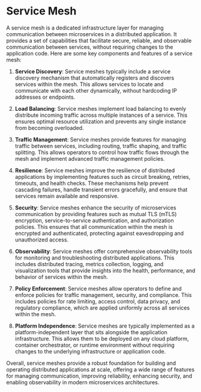 # Service Mesh

A service mesh is a dedicated infrastructure layer for managing communication between microservices in a distributed application. It provides a set of capabilities that facilitate secure, reliable, and observable communication between services, without requiring changes to the application code. Here are some key components and features of a service mesh:

1. **Service Discovery**: Service meshes typically include a service discovery mechanism that automatically registers and discovers services within the mesh. This allows services to locate and communicate with each other dynamically, without hardcoding IP addresses or endpoints.

2. **Load Balancing**: Service meshes implement load balancing to evenly distribute incoming traffic across multiple instances of a service. This ensures optimal resource utilization and prevents any single instance from becoming overloaded.

3. **Traffic Management**: Service meshes provide features for managing traffic between services, including routing, traffic shaping, and traffic splitting. This allows operators to control how traffic flows through the mesh and implement advanced traffic management policies.

4. **Resilience**: Service meshes improve the resilience of distributed applications by implementing features such as circuit breaking, retries, timeouts, and health checks. These mechanisms help prevent cascading failures, handle transient errors gracefully, and ensure that services remain available and responsive.

5. **Security**: Service meshes enhance the security of microservices communication by providing features such as mutual TLS (mTLS) encryption, service-to-service authentication, and authorization policies. This ensures that all communication within the mesh is encrypted and authenticated, protecting against eavesdropping and unauthorized access.

6. **Observability**: Service meshes offer comprehensive observability tools for monitoring and troubleshooting distributed applications. This includes distributed tracing, metrics collection, logging, and visualization tools that provide insights into the health, performance, and behavior of services within the mesh.

7. **Policy Enforcement**: Service meshes allow operators to define and enforce policies for traffic management, security, and compliance. This includes policies for rate limiting, access control, data privacy, and regulatory compliance, which are applied uniformly across all services within the mesh.

8. **Platform Independence**: Service meshes are typically implemented as a platform-independent layer that sits alongside the application infrastructure. This allows them to be deployed on any cloud platform, container orchestrator, or runtime environment without requiring changes to the underlying infrastructure or application code.

Overall, service meshes provide a robust foundation for building and operating distributed applications at scale, offering a wide range of features for managing communication, improving reliability, enhancing security, and enabling observability in modern microservices architectures.
